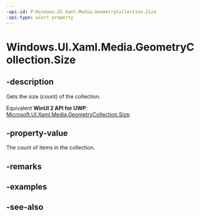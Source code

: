 ```yaml
---
-api-id: P:Windows.UI.Xaml.Media.GeometryCollection.Size
-api-type: winrt property
---
```


<!-- Property syntax
public uint Size { get; }
-->

# Windows.UI.Xaml.Media.GeometryCollection.Size

## -description
Gets the size (count) of the collection.

Equivalent **WinUI 2 API for UWP**: [Microsoft.UI.Xaml.Media.GeometryCollection.Size](/windows/winui/api/microsoft.ui.xaml.media.geometrycollection.size).

## -property-value
The count of items in the collection.

## -remarks

## -examples

## -see-also
